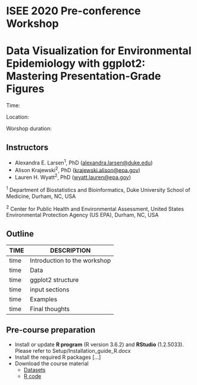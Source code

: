 # ISEE 2020 Pre-conference Workshop
# Data Visualization for Environmental Epidemiology with ggplot2: Mastering Presentation-Grade Figures

Time: 

Location: 

Worshop duration: 

## Instructors
- Alexandra E. Larsen<sup>1</sup>, PhD (alexandra.larsen@duke.edu)
- Alison Krajewski<sup>2</sup>, PhD (krajewski.alison@epa.gov)
- Lauren H. Wyatt<sup>2</sup>, PhD (wyatt.lauren@epa.gov)

<sup>1</sup> Department of Biostatistics and Bioinformatics, Duke University School of Medicine, Durham, NC, USA

<sup>2</sup> Center for Public Health and Environmental Assessment, United States Environmental Protection Agency (US EPA), Durham, NC, USA


## Outline
| TIME | DESCRIPTION |
| --- | --- |
| time | Introduction to the workshop |
| time | Data |
| time | ggplot2 structure |
| time | input sections |
| time | Examples |
| time | Final thoughts |

## Pre-course preparation
- Install or update **R program** (R version 3.6.2) and **RStudio** (1.2.5033). Please refer to Setup/Installation_guide_R.docx
- Install the required R packages [...]
- Download the course material
   - [Datasets](../master/Data/[...])
   - [R code](../master/R_code/[...])
